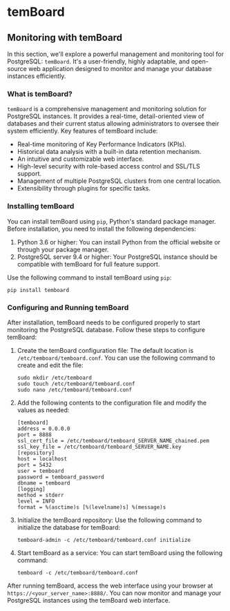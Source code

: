 # temBoard

## Monitoring with temBoard

In this section, we'll explore a powerful management and monitoring tool for PostgreSQL: `temBoard`. It's a user-friendly, highly adaptable, and open-source web application designed to monitor and manage your database instances efficiently.

### What is temBoard?

`temBoard` is a comprehensive management and monitoring solution for PostgreSQL instances. It provides a real-time, detail-oriented view of databases and their current status allowing administrators to oversee their system efficiently. Key features of temBoard include:

- Real-time monitoring of Key Performance Indicators (KPIs).
- Historical data analysis with a built-in data retention mechanism.
- An intuitive and customizable web interface.
- High-level security with role-based access control and SSL/TLS support.
- Management of multiple PostgreSQL clusters from one central location.
- Extensibility through plugins for specific tasks.

### Installing temBoard

You can install temBoard using `pip`, Python's standard package manager. Before installation, you need to install the following dependencies:

1. Python 3.6 or higher: You can install Python from the official website or through your package manager.
2. PostgreSQL server 9.4 or higher: Your PostgreSQL instance should be compatible with temBoard for full feature support.

Use the following command to install temBoard using `pip`:

```
pip install temboard
```

### Configuring and Running temBoard

After installation, temBoard needs to be configured properly to start monitoring the PostgreSQL database. Follow these steps to configure temBoard:

1. Create the temBoard configuration file: The default location is `/etc/temboard/temboard.conf`. You can use the following command to create and edit the file:

    ```
    sudo mkdir /etc/temboard
    sudo touch /etc/temboard/temboard.conf
    sudo nano /etc/temboard/temboard.conf
    ```

2. Add the following contents to the configuration file and modify the values as needed:

    ```
    [temboard]
    address = 0.0.0.0
    port = 8888
    ssl_cert_file = /etc/temboard/temboard_SERVER_NAME_chained.pem
    ssl_key_file = /etc/temboard/temboard_SERVER_NAME.key
    [repository]
    host = localhost
    port = 5432
    user = temboard
    password = temboard_password
    dbname = temboard
    [logging]
    method = stderr
    level = INFO
    format = %(asctime)s [%(levelname)s] %(message)s
    ```

3. Initialize the temBoard repository: Use the following command to initialize the database for temBoard:

    ```
    temboard-admin -c /etc/temboard/temboard.conf initialize
    ```

4. Start temBoard as a service: You can start temBoard using the following command:

    ```
    temboard -c /etc/temboard/temboard.conf
    ```

After running temBoard, access the web interface using your browser at `https://<your_server_name>:8888/`. You can now monitor and manage your PostgreSQL instances using the temBoard web interface.